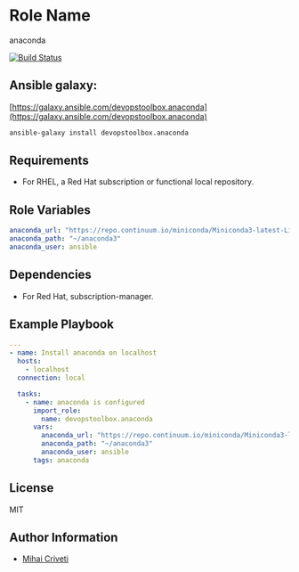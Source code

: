 Role Name
=========

anaconda

[![Build Status](https://travis-ci.org/cmihai-ansible/anaconda.svg?branch=master)](https://travis-ci.org/cmihai-ansible/anaconda)

Ansible galaxy:
---------------

[https://galaxy.ansible.com/devopstoolbox.anaconda](https://galaxy.ansible.com/devopstoolbox.anaconda)

```bash
ansible-galaxy install devopstoolbox.anaconda
```

Requirements
------------

- For RHEL, a Red Hat subscription or functional local repository.

Role Variables
--------------

```yaml
anaconda_url: "https://repo.continuum.io/miniconda/Miniconda3-latest-Linux-x86_64.sh"
anaconda_path: "~/anaconda3"
anaconda_user: ansible
```

Dependencies
------------

- For Red Hat, subscription-manager.

Example Playbook
----------------

```yaml
---
- name: Install anaconda on localhost
  hosts:
    - localhost
  connection: local

  tasks:
    - name: anaconda is configured
      import_role:
        name: devopstoolbox.anaconda
      vars:
        anaconda_url: "https://repo.continuum.io/miniconda/Miniconda3-latest-Linux-x86_64.sh"
        anaconda_path: "~/anaconda3"
        anaconda_user: ansible
      tags: anaconda
```

License
-------

MIT

Author Information
------------------

- [Mihai Criveti](https://www.linkedin.com/in/crivetimihai)
